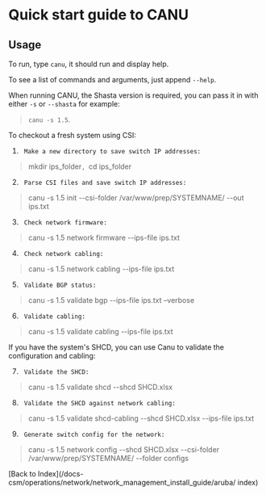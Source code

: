 # Quick start guide to CANU

## Usage

To run, type `canu`, it should run and display help. 

To see a list of commands and arguments, just append `--help`.

When running CANU, the Shasta version is required, you can pass it in with either `-s` or `--shasta` for example:

> `canu -s 1.5`.

To checkout a fresh system using CSI:

1.      Make a new directory to save switch IP addresses:

> mkdir ips_folder`, `cd ips_folder

2.      Parse CSI files and save switch IP addresses:

> canu -s 1.5 init --csi-folder /var/www/prep/SYSTEMNAME/ --out ips.txt

3.      Check network firmware:

>canu -s 1.5 network firmware --ips-file ips.txt

4.      Check network cabling:

> canu -s 1.5 network cabling --ips-file ips.txt

5.      Validate BGP status:

> canu -s 1.5 validate bgp --ips-file ips.txt –verbose

6.      Validate cabling:

> canu -s 1.5 validate cabling --ips-file ips.txt

If you have the system's SHCD, you can use Canu to validate the configuration and cabling:

7.      Validate the SHCD:

> canu -s 1.5 validate shcd --shcd SHCD.xlsx

8.      Validate the SHCD against network cabling:

> canu -s 1.5 validate shcd-cabling --shcd SHCD.xlsx --ips-file ips.txt

9.      Generate switch config for the network:

> canu -s 1.5 network config --shcd SHCD.xlsx --csi-folder /var/www/prep/SYSTEMNAME/ --folder configs

[Back to Index](/docs-csm/operations/network/network_management_install_guide/aruba/
index)
